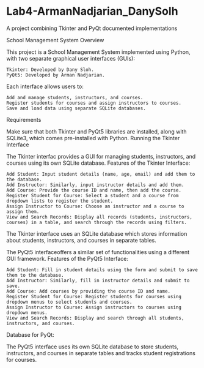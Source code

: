 # Lab4-ArmanNadjarian_DanySolh
A project combining Tkinter and PyQt documented implementations

School Management System
Overview

This project is a School Management System implemented using Python, with two separate graphical user interfaces (GUIs):

    Tkinter: Developed by Dany Sloh.
    PyQt5: Developed by Arman Nadjarian.

Each interface allows users to:

    Add and manage students, instructors, and courses.
    Register students for courses and assign instructors to courses.
    Save and load data using separate SQLite databases.

Requirements

Make sure that both Tkinter and PyQt5 libraries are installed, along with SQLite3, which comes pre-installed with Python.
Running the Tkinter Interface

The Tkinter interfac provides a GUI for managing students, instructors, and courses using its own SQLite database.
Features of the Tkinter Interface:

    Add Student: Input student details (name, age, email) and add them to the database.
    Add Instructor: Similarly, input instructor details and add them.
    Add Course: Provide the course ID and name, then add the course.
    Register Student for Course: Select a student and a course from dropdown lists to register the student.
    Assign Instructor to Course: Choose an instructor and a course to assign them.
    View and Search Records: Display all records (students, instructors, courses) in a table, and search through the records using filters.


The Tkinter interface uses an SQLite database which stores information about students, instructors, and courses in separate tables.


The PyQt5 interfaceoffers a similar set of functionalities using a different GUI framework.
Features of the PyQt5 Interface:

    Add Student: Fill in student details using the form and submit to save them to the database.
    Add Instructor: Similarly, fill in instructor details and submit to save.
    Add Course: Add courses by providing the course ID and name.
    Register Student for Course: Register students for courses using dropdown menus to select students and courses.
    Assign Instructor to Course: Assign instructors to courses using dropdown menus.
    View and Search Records: Display and search through all students, instructors, and courses.

Database for PyQt:

The PyQt5 interface uses its own SQLite database to store students, instructors, and courses in separate tables and tracks student registrations for courses.

